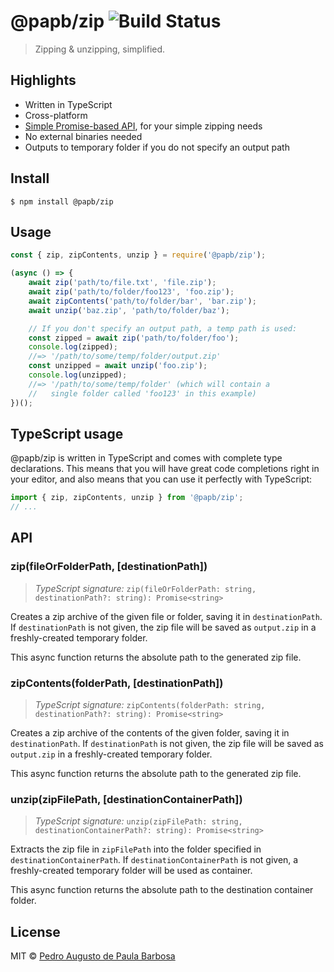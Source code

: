 # @papb/zip ![Build Status](https://github.com/papb/zip/workflows/CI/badge.svg)

> Zipping & unzipping, simplified.

## Highlights

* Written in TypeScript
* Cross-platform
* [Simple Promise-based API](https://github.com/papb/zip#api), for your simple zipping needs
* No external binaries needed
* Outputs to temporary folder if you do not specify an output path


## Install

```
$ npm install @papb/zip
```


## Usage

```js
const { zip, zipContents, unzip } = require('@papb/zip');

(async () => {
	await zip('path/to/file.txt', 'file.zip');
	await zip('path/to/folder/foo123', 'foo.zip');
	await zipContents('path/to/folder/bar', 'bar.zip');
	await unzip('baz.zip', 'path/to/folder/baz');

	// If you don't specify an output path, a temp path is used:
	const zipped = await zip('path/to/folder/foo');
	console.log(zipped);
	//=> '/path/to/some/temp/folder/output.zip'
	const unzipped = await unzip('foo.zip');
	console.log(unzipped);
	//=> '/path/to/some/temp/folder' (which will contain a
	//   single folder called 'foo123' in this example)
})();
```


## TypeScript usage

@papb/zip is written in TypeScript and comes with complete type declarations. This means that you will have great code completions right in your editor, and also means that you can use it perfectly with TypeScript:

```ts
import { zip, zipContents, unzip } from '@papb/zip';
// ...
```


## API

### zip(fileOrFolderPath, \[destinationPath\])
> *TypeScript signature:* `zip(fileOrFolderPath: string, destinationPath?: string): Promise<string>`

Creates a zip archive of the given file or folder, saving it in `destinationPath`. If `destinationPath` is not given, the zip file will be saved as `output.zip` in a freshly-created temporary folder.

This async function returns the absolute path to the generated zip file.

### zipContents(folderPath, \[destinationPath\])
> *TypeScript signature:* `zipContents(folderPath: string, destinationPath?: string): Promise<string>`

Creates a zip archive of the contents of the given folder, saving it in `destinationPath`. If `destinationPath` is not given, the zip file will be saved as `output.zip` in a freshly-created temporary folder.

This async function returns the absolute path to the generated zip file.

### unzip(zipFilePath, \[destinationContainerPath\])
> *TypeScript signature:* `unzip(zipFilePath: string, destinationContainerPath?: string): Promise<string>`

Extracts the zip file in `zipFilePath` into the folder specified in `destinationContainerPath`. If `destinationContainerPath` is not given, a freshly-created temporary folder will be used as container.

This async function returns the absolute path to the destination container folder.


## License

MIT © [Pedro Augusto de Paula Barbosa](https://github.com/papb)
